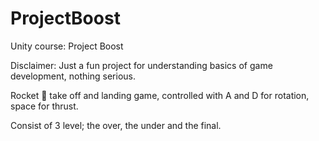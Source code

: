 # ProjectBoost
Unity course: Project Boost

Disclaimer: Just a fun project for understanding basics of game development, nothing serious.

Rocket 🚀  take off and landing game, controlled with A and D for rotation, space for thrust. 

Consist of 3 level; the over, the under and the final.

